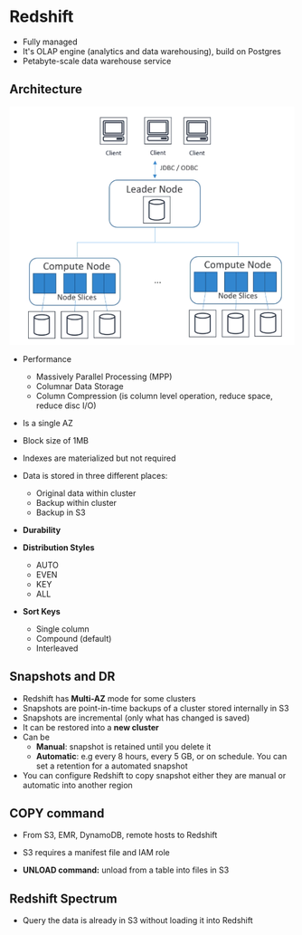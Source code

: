 # Redshift

- Fully managed
- It's OLAP engine (analytics and data warehousing), build on Postgres
- Petabyte-scale data warehouse service

## Architecture

![redshift_archi](screenshots/redshift_archi.PNG)

- Performance
  - Massively Parallel Processing (MPP)
  - Columnar Data Storage
  - Column Compression (is column level operation, reduce space, reduce disc I/O)
- Is a single AZ
- Block size of 1MB
- Indexes are materialized but not required
- Data is stored in three different places:
  - Original data within cluster
  - Backup within cluster
  - Backup in S3

- **Durability**

- **Distribution Styles**
  - AUTO
  - EVEN
  - KEY
  - ALL

- **Sort Keys**
  - Single column
  - Compound (default)
  - Interleaved

## Snapshots and DR

- Redshift has **Multi-AZ** mode for some clusters
- Snapshots are point-in-time backups of a cluster stored internally in S3
- Snapshots are incremental (only what has changed is saved)
- It can be restored into a **new cluster**
- Can be
  - **Manual**: snapshot is retained until you delete it
  - **Automatic**: e.g every 8 hours, every 5 GB, or on schedule. You can set a retention for a automated snapshot
- You can configure Redshift to copy snapshot either they are manual or automatic into another region
  
## COPY command

- From S3, EMR, DynamoDB, remote hosts to Redshift
- S3 requires a manifest file and IAM role

- **UNLOAD command:** unload from a table into files in S3

## Redshift Spectrum

- Query the data is already in S3 without loading it into Redshift
